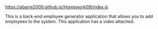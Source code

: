 https://abarre2009.github.io/Homework09/index.js



This is a back-end employee generator application that allows you to add employees to the system.
This application has a video attached.
